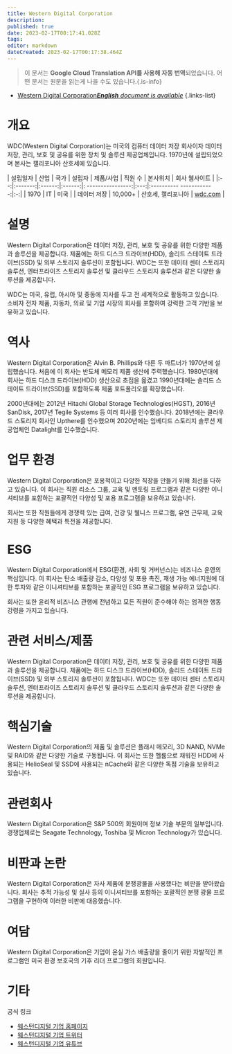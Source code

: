 ```yaml
---
title: Western Digital Corporation
description: 
published: true
date: 2023-02-17T00:17:41.028Z
tags: 
editor: markdown
dateCreated: 2023-02-17T00:17:38.464Z
---
```


> 이 문서는 **Google Cloud Translation API를 사용해 자동 번역**되었습니다.
어떤 문서는 원문을 읽는게 나을 수도 있습니다.{.is-info}



- [Western Digital Corporation***English** document is available*](/en/Knowledge-base/Dictionary/Company/western-digital-corporation)
{.links-list}


# 개요
WDC(Western Digital Corporation)는 미국의 컴퓨터 데이터 저장 회사이자 데이터 저장, 관리, 보호 및 공유를 위한 장치 및 솔루션 제공업체입니다. 1970년에 설립되었으며 본사는 캘리포니아 산호세에 있습니다.

| 설립일자 | 산업 | 국가 | 설립자 | 제품/사업 | 직원 수 | 본사위치 | 회사 웹사이트 |
|:--:|:-------:|:------:|:------:|: ----------------:|:---:|:---------- ------------:|:-:|
| 1970 | IT | 미국 | | 데이터 저장 | 10,000+ | 산호세, 캘리포니아 | [wdc.com](https://www.wdc.com/) |

# 설명
Western Digital Corporation은 데이터 저장, 관리, 보호 및 공유를 위한 다양한 제품과 솔루션을 제공합니다. 제품에는 하드 디스크 드라이브(HDD), 솔리드 스테이트 드라이브(SSD) 및 외부 스토리지 솔루션이 포함됩니다. WDC는 또한 데이터 센터 스토리지 솔루션, 엔터프라이즈 스토리지 솔루션 및 클라우드 스토리지 솔루션과 같은 다양한 솔루션을 제공합니다.

WDC는 미국, 유럽, 아시아 및 중동에 지사를 두고 전 세계적으로 활동하고 있습니다. 소비자 전자 제품, 자동차, 의료 및 기업 시장의 회사를 포함하여 강력한 고객 기반을 보유하고 있습니다.

# 역사
Western Digital Corporation은 Alvin B. Phillips와 다른 두 파트너가 1970년에 설립했습니다. 처음에 이 회사는 반도체 메모리 제품 생산에 주력했습니다. 1980년대에 회사는 하드 디스크 드라이브(HDD) 생산으로 초점을 옮겼고 1990년대에는 솔리드 스테이트 드라이브(SSD)를 포함하도록 제품 포트폴리오를 확장했습니다.

2000년대에는 2012년 Hitachi Global Storage Technologies(HGST), 2016년 SanDisk, 2017년 Tegile Systems 등 여러 회사를 인수했습니다. 2018년에는 클라우드 스토리지 회사인 Upthere를 인수했으며 2020년에는 임베디드 스토리지 솔루션 제공업체인 Datalight를 인수했습니다.

# 업무 환경
Western Digital Corporation은 포용적이고 다양한 직장을 만들기 위해 최선을 다하고 있습니다. 이 회사는 직원 리소스 그룹, 교육 및 멘토링 프로그램과 같은 다양한 이니셔티브를 포함하는 포괄적인 다양성 및 포용 프로그램을 보유하고 있습니다.

회사는 또한 직원들에게 경쟁력 있는 급여, 건강 및 웰니스 프로그램, 유연 근무제, 교육 지원 등 다양한 혜택과 특전을 제공합니다.

# ESG
Western Digital Corporation에서 ESG(환경, 사회 및 거버넌스)는 비즈니스 운영의 핵심입니다. 이 회사는 탄소 배출량 감소, 다양성 및 포용 촉진, 재생 가능 에너지원에 대한 투자와 같은 이니셔티브를 포함하는 포괄적인 ESG 프로그램을 보유하고 있습니다.

회사는 또한 윤리적 비즈니스 관행에 전념하고 모든 직원이 준수해야 하는 엄격한 행동 강령을 가지고 있습니다.

# 관련 서비스/제품
Western Digital Corporation은 데이터 저장, 관리, 보호 및 공유를 위한 다양한 제품과 솔루션을 제공합니다. 제품에는 하드 디스크 드라이브(HDD), 솔리드 스테이트 드라이브(SSD) 및 외부 스토리지 솔루션이 포함됩니다. WDC는 또한 데이터 센터 스토리지 솔루션, 엔터프라이즈 스토리지 솔루션 및 클라우드 스토리지 솔루션과 같은 다양한 솔루션을 제공합니다.

# 핵심기술
Western Digital Corporation의 제품 및 솔루션은 플래시 메모리, 3D NAND, NVMe 및 RAID와 같은 다양한 기술로 구동됩니다. 이 회사는 또한 헬륨으로 채워진 HDD에 사용되는 HelioSeal 및 SSD에 사용되는 nCache와 같은 다양한 독점 기술을 보유하고 있습니다.

# 관련회사
Western Digital Corporation은 S&P 500의 회원이며 정보 기술 부문의 일부입니다. 경쟁업체로는 Seagate Technology, Toshiba 및 Micron Technology가 있습니다.

# 비판과 논란
Western Digital Corporation은 자사 제품에 분쟁광물을 사용했다는 비판을 받아왔습니다. 회사는 추적 가능성 및 실사 등의 이니셔티브를 포함하는 포괄적인 분쟁 광물 프로그램을 구현하여 이러한 비판에 대응했습니다.

# 여담
Western Digital Corporation은 기업이 온실 가스 배출량을 줄이기 위한 자발적인 프로그램인 미국 환경 보호국의 기후 리더 프로그램의 회원입니다.

# 기타
공식 링크
- [웨스턴디지털 기업 홈페이지](https://www.wdc.com/)
- [웨스턴디지털 기업 트위터](https://twitter.com/WDC_Corp)
- [웨스턴디지털 기업 유튜브](https://www.youtube.com/user/WesternDigitalCorp)